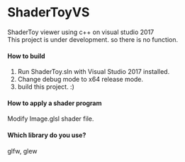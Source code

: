# ShaderToyVS
ShaderToy viewer using c++ on visual studio 2017  
This project is under development. so there is no function.  

#### How to build
1. Run ShaderToy.sln with Visual Studio 2017 installed.  
2. Change debug mode to x64 release mode.  
3. build this project. :)

#### How to apply a shader program
Modify Image.glsl shader file.

#### Which library do you use?
glfw, glew
